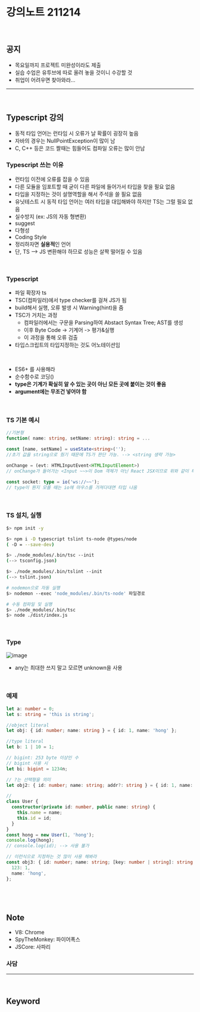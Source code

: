 # 강의노트 211214

<br>

## **공지**

- 목요일까지 프로젝트 미완성이라도 제출
- 실습 수업은 유투브에 따로 올려 놓을 것이니 수강할 것
- 취업이 어려우면 찾아와라...

---

<br>

## **Typescript 강의**

- 동적 타입 언어는 런타임 시 오류가 날 확률이 굉장히 높음
- 자바의 경우는 NullPointException이 많이 남
- C, C++ 등은 코드 짤때는 힘들어도 컴파일 오류는 많이 안남

### **Typescript 쓰는 이유**

- 런타임 이전에 오류를 잡을 수 있음
- 다른 모듈을 임포트할 때 굳이 다른 파일에 들어가서 타입을 찾을 필요 없음
- 타입을 지정하는 것이 설명역할을 해서 주석을 쓸 필요 없음
- 유닛테스트 시 동적 타입 언어는 여러 타입을 대입해봐야 하지만 TS는 그럴 필요 없음
- 실수방지 (ex: JS의 자동 형변환)
- suggest
- 다형성
- Coding Style
- 정리하자면 **실용적**인 언어
- 단, TS --> JS 변환해야 하므로 성능은 살짝 떨어질 수 있음

<br>

### **Typescript**

- 파일 확장자 ts
- TSC(컴파일러)에서 type checker를 걸쳐 JS가 됨
- build해서 실행, 오류 발생 시 Warning(hint)을 줌
- TSC가 거치는 과정
  - 컴파일러에서는 구문을 Parsing하여 Abstact Syntax Tree; AST를 생성
  - 이후 Byte Code -> 기계어 -> 평가&실행
  - 이 과정을 통해 오류 검출
- 타입스크립트의 타입지정하는 것도 어노테이션임

<br>

- ES6+ 를 사용해라
- 순수함수로 코딩()
- **type은 기계가 확실히 알 수 있는 곳이 아닌 모든 곳에 붙이는 것이 좋음**
- **argument에는 무조건 넣어야 함**

<br>

### **TS 기본 예시**

```ts
//기본형
function( name: string, setName: string): string = ...
```

```ts
const [name, setName] = useState<string>('');
//초기 값을 string으로 줬기 때문에 TS가 판단 가능. --> <string 생략 가능>
```

```ts
onChange = (evt: HTMLInputEvent<HTMLInputElement>)
// onChange가 들어가는 <Input ~~>이 Dom 객체가 아닌 React JSX이므로 위와 같이 타입 설정해야함
```

```ts
const socket: type = io('ws://~~');
// type이 뭔지 모를 때는 io에 마우스를 가져다대면 타입 나옴
```

<br>

### **TS 설치, 실행**

```sh
$> npm init -y

$> npm i -D typescript tslint ts-node @types/node
( -D = --save-dev)

$> ./node_modules/.bin/tsc --init
(--> tsconfig.json)

$> ./node_modules/.bin/tslint --init
(--> tslint.json)
```

```sh
# nodemon으로 자동 실행
$> nodemon --exec 'node_modules/.bin/ts-node' 파일경로

# 수동 컴파일 및 실행
$> ./node_modules/.bin/tsc
$> node ./dist/index.js
```

<br>

### **Type**

![image](https://user-images.githubusercontent.com/60606025/145991033-50829631-1bbb-4786-b931-6dcec9bf4748.png)

- any는 최대한 쓰지 말고 모르면 unknown을 사용

<br>

### **예제**

```ts
let a: number = 0;
let s: string = 'this is string';

//object literal
let obj: { id: number; name: string } = { id: 1, name: 'hong' };

//type literal
let b: 1 | 10 = 1;

// bigint: 253 byte 이상인 수
// bigint 사용 시
let bi: bigint = 1234n;

// ?는 선택형을 의미
let obj2: { id: number; name: string; addr?: string } = { id: 1, name: 'hong' };

//
class User {
  constructor(private id: number, public name: string) {
    this.name = name;
    this.id = id;
  }
}
const hong = new User(1, 'hong');
console.log(hong);
// console.log(id); --> 사용 불가

// 이런식으로 지정하는 것 많이 사용 해봐라
const obj3: { id: number; name: string; [key: number | string]: string } = {
  123: 1,
  name: 'hong',
};
```

## <br>

## **Note**

- V8: Chrome
- SpyTheMonkey: 파이어폭스
- JSCore: 사파리

### **사담**

---

<br>

## **Keyword**
